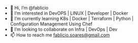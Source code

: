 - 👋 Hi, I’m @fablicio
- 👀 I’m interested in DevOPS | LINUX | Developer | Docker 
- 🌱 I’m currently learning K8s | Docker | Terraform | Python | Configuration Management Using Chef
- 💞️ I’m looking to collaborate on Infra | DevOps | Dev
- 📫 How to reach me fablicio.soares@gmail.com

<!---
fablicio/fablicio is a ✨ special ✨ repository because its `README.md` (this file) appears on your GitHub profile.
You can click the Preview link to take a look at your changes.
--->
